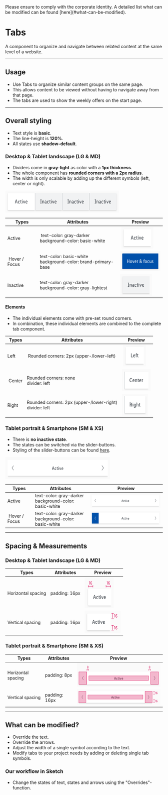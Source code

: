 <AlertInfo alertHeadline="Modifiable">
Please ensure to comply with the corporate identity. A detailed list what can be modified can be found [here](#what-can-be-modified).
</AlertInfo>

# Tabs

A component to organize and navigate between related content at the same level of a website.

---

## Usage

- Use Tabs to organize similar content groups on the same page.
- This allows content to be viewed without having to navigate away from that page.
- The tabs are used to show the weekly offers on the start page.

---

## Overall styling

- Text style is **basic**.
- The line-height is **120%**.
- All states use **shadow-default**.

### Desktop & Tablet landscape (LG & MD)

- Dividers come in **gray-light** as color with a **1px thickness**.
- The whole component has **rounded corners with a 2px radius**.
- The width is only scalable by adding up the different symbols (left, center or right).

![tab: LG+MD](assets/types/complete/LG-MD@1x.png)

| Types | Attributes | Preview |
|---|---|---|
| Active | text-color: gray-darker<br>background-color: basic-white | ![tab: active (LG/MD)](assets/states/LG/active@1x.png) |
| Hover / Focus | text-color: basic-white<br>background-color: brand-primary-base  | ![tab: hover-focus (LG/MD)](assets/states/LG/hover-focus@1x.png) |
| Inactive | text-color: gray-darker<br>background-color: gray-lightest | ![tab: inactive (LG/MD)](assets/states/LG/inactive@1x.png) |

#### Elements

- The individual elements come with pre-set round corners.
- In combination, these individual elements are combined to the complete tab component.

| Types | Attributes | Preview |
|---|---|---|
| Left | Rounded corners: 2px (upper-/lower-left)  | ![tab: left (LG/MD)](assets/elements/LG/left@1x.png) |
| Center | Rounded corners: none<br>divider: left  | ![tab: center (LG/MD)](assets/elements/LG/center@1x.png) |
| Right | Rounded corners: 2px (upper-/lower-right)<br>divider: left | ![tab: right (LG/MD)](assets/elements/LG/right@1x.png) |

### Tablet portrait & Smartphone (SM & XS)

- There is **no inactive state**.
- The states can be switched via the slider-buttons.
- Styling of the slider-buttons can be found [here](../Slider%20button/Slider%20button.md).

![tab: SM+XS](assets/types/complete/SM-XS@1x.png)

|Types | Attributes | Preview |
|---|---|---|
| Active | text-color: gray-darker<br>background-color: basic-white | ![tab: active (SM/XS)](assets/states/XS/active@1x.png) |
| Hover / Focus | text-color: gray-darker<br>background-color: basic-white | ![tab: hover-focus (LG/MD)](assets/states/XS/hover-focus@1x.png) |

---

## Spacing & Measurements

### Desktop & Tablet landscape (LG & MD)

| Types | Attributes | Preview |
|---|---|---|
| Horizontal spacing | padding: 16px | ![LG/MD: horizontal spacing](assets/measurements/LG/horizontal-spacing@1x.png) |
| Vertical spacing | padding: 16px | ![LG/MD: horizontal spacing](assets/measurements/LG/vertical-spacing@1x.png) |


### Tablet portrait & Smartphone (SM & XS)

| Types | Attributes | Preview |
|---|---|---|
| Horizontal spacing | padding: 8px | ![SM/XS: horizontal spacing](assets/measurements/XS/horizontal-spacing@1x.png) |
| Vertical spacing | padding: 16px | ![LG/MD: horizontal spacing](assets/measurements/XS/vertical-spacing@1x.png) |

---

## What can be modified?

- Override the text.
- Override the arrows.
- Adjust the width of a single symbol according to the text.
- Modify tabs to your project needs by adding or deleting single tab symbols.

### Our workflow in Sketch

- Change the states of text, states and arrows using the "Overrides"-function.
